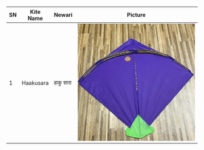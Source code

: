 
| SN  | Kite Name      | Newari        |Picture                                                                                   |
|-----|----------------|---------------|-------------------------------------------------------------------------------------------|
| 1   | Haakusara      |  हाकु सारा       | ![image1](https://raw.githubusercontent.com/SarjyantShrestha/changa-dataset/refs/heads/main/kitesImg/purple.jpg) |
